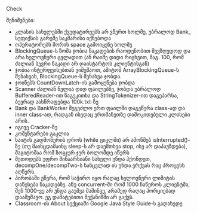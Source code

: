 Check

შენიშვნები:
- კლასის სახელებში ქვედატირეებს არ ვწერთ ხოლმე, უბრალოდ Bank_ სუფიქსის გარეშე საკმარისი იქნებოდა
- ოპერატორებს შორის space გამოიყენე ხოლმე
- BlockingQueue-ს ზომა ჯობია ნაკადების რაოდენობით შევზღუდოდ და არა ხელოვნური ცვლადით (ან რაიმე დიდი რიცხვით, მაგ. 100, რომ ძალიან ბევრი ნაკადი არ დაისტარტოს კლიენტისგან)
- ჯობია ინტერფეისებთან ვიმუშაოთ, ამიტომ ArrayBlockingQueue-ს შენახვას, BlockingQueue-ს შენახვა ჯობდა.
- ჯოინებს CountDownLatch-ის გამოყენება ჯობდა
- Scanner ძალიან ნელია დიდ ფაილებზე, ჯობდა უბრალოდ BufferedReader-ით წაგეკითხა და StringTokenizer-ით დაგეპარსა, ბევრად აასწრაფებდა 100k.txt-ზე
- Bank და BankWorker შეგეძლო ერთ ფაილში დაგეწერა class-ად და inner class-ად, რადგან ისედაც ერთმანეთზე დამოკიდებული კლასები არის.
- იგივე Cracker-ზე
- კომენტარები გაკლია
- საიტის გადმოწერის დროს (while ციკლში) არ ამოწმებ isInterrupted()-ზე (თუ მაინცდამაინც sleep-ს არ დაემთხვა stop, ისე არ დაპაუზდება), მაგიტომაა რომ ზოგჯერ ჯერ ბოლომდე იწერს
- მეთოდებს უფრო შინაარსიანი სახელი უნდა ჰქონდეთ, decompOne/decompTwo-ს ნანცვლად ის უნდა ერქვას რაც პროცესს აღწერს.
- პირობაში ეწერა, რომ საჭირო იყო რაღაც ხელოვნური ლიმიტის დაწესება ნაკადებზე. ანუ concurrent-ში რომ 1000 ჩაწეროს კლიენტმა, შენ 1000-ვე არ უნდა გაუშვა მაშინვე, არამედ რაღაც პორციებად დაამუშავო. ეგ დამატებითი მექანიზმი არ გაქვს.
- Classroom-ის About სექციაში Google Java Style Guide-ს გადახედე
